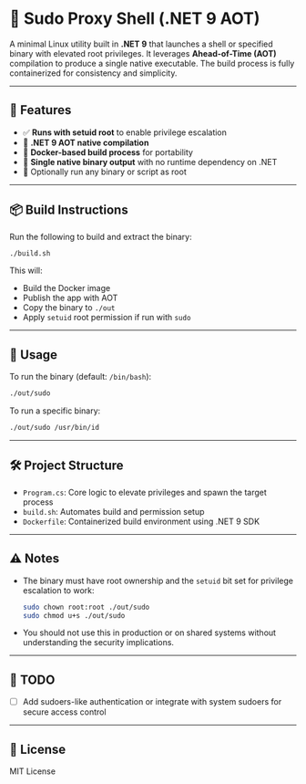 # 🔐 Sudo Proxy Shell (.NET 9 AOT)

A minimal Linux utility built in **.NET 9** that launches a shell or specified binary with elevated root privileges. It leverages **Ahead-of-Time (AOT)** compilation to produce a single native executable. The build process is fully containerized for consistency and simplicity.

---

## 🚀 Features

- ✅ **Runs with setuid root** to enable privilege escalation
- 🧊 **.NET 9 AOT native compilation**
- 🐳 **Docker-based build process** for portability
- 📂 **Single native binary output** with no runtime dependency on .NET
- 🔧 Optionally run any binary or script as root

---

## 📦 Build Instructions

Run the following to build and extract the binary:

```bash
./build.sh
```

This will:

- Build the Docker image
- Publish the app with AOT
- Copy the binary to `./out`
- Apply `setuid` root permission if run with `sudo`

---

## 🧪 Usage

To run the binary (default: `/bin/bash`):

```bash
./out/sudo
```

To run a specific binary:

```bash
./out/sudo /usr/bin/id
```

---

## 🛠 Project Structure

- `Program.cs`: Core logic to elevate privileges and spawn the target process
- `build.sh`: Automates build and permission setup
- `Dockerfile`: Containerized build environment using .NET 9 SDK

---

## ⚠️ Notes

- The binary must have root ownership and the `setuid` bit set for privilege escalation to work:

  ```bash
  sudo chown root:root ./out/sudo
  sudo chmod u+s ./out/sudo
  ```

- You should not use this in production or on shared systems without understanding the security implications.

---

## 📝 TODO

- [ ] Add sudoers-like authentication or integrate with system sudoers for secure access control

---

## 📄 License

MIT License
